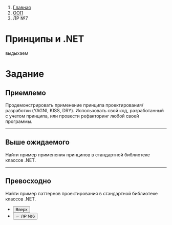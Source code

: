 <ol class="breadcrumb">
  <li class="breadcrumb-item"><a href="{{ site.baseurl }}">Главная</a></li>
  <li class="breadcrumb-item"><a href="{{ site.baseurl }}/OOP/index.html">ООП</a></li>
  <li class="breadcrumb-item active">ЛР №7</li>
</ol>

# Принципы и .NET

выдыхаем

# Задание

## Приемлемо

Продемонстрировать применение принципа проектирования/разработки (YAGNI, KISS, DRY).
Использовать свой код, разработанный с учетом принципа, или провести рефакторинг любой своей программы.

___

## Выше ожидаемого

Найти пример применения принципов в стандартной библиотеке классов .NET.

___

## Превосходно

Найти пример паттернов проектирования в стандартной библиотеке классов .NET.



<div class="row">
  <div class="col-lg-12">
   <ul class="list-unstyled">
     <li class="float-end">
       <button type="button" class="btn btn-outline-primary" onclick="window.location.href='#принципы-и-net';">Вверх</button>
     </li>
     <!-- <li  class="float-end">
       <button type="button" class="btn btn-primary" onclick="window.location.href='{{ site.baseurl }}/OOP/labs/lab8.html';">ЛР №8 →</button>
     </li> -->
     <li>
       <button type="button" class="btn btn-primary" onclick="window.location.href='{{ site.baseurl }}/OOP/labs/lab6.html';">← ЛР №6</button>
     </li>
   </ul>
  </div>
</div>